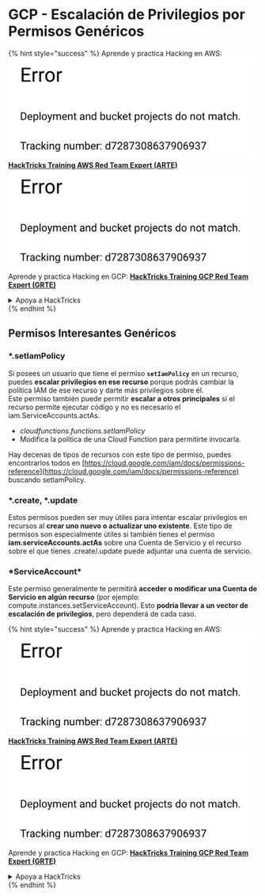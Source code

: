# GCP - Escalación de Privilegios por Permisos Genéricos

{% hint style="success" %}
Aprende y practica Hacking en AWS:<img src="../../../.gitbook/assets/image (1) (1).png" alt="" data-size="line">[**HackTricks Training AWS Red Team Expert (ARTE)**](https://training.hacktricks.xyz/courses/arte)<img src="../../../.gitbook/assets/image (1) (1).png" alt="" data-size="line">\
Aprende y practica Hacking en GCP: <img src="../../../.gitbook/assets/image (2).png" alt="" data-size="line">[**HackTricks Training GCP Red Team Expert (GRTE)**<img src="../../../.gitbook/assets/image (2).png" alt="" data-size="line">](https://training.hacktricks.xyz/courses/grte)

<details>

<summary>Apoya a HackTricks</summary>

* Revisa los [**planes de suscripción**](https://github.com/sponsors/carlospolop)!
* **Únete al** 💬 [**grupo de Discord**](https://discord.gg/hRep4RUj7f) o al [**grupo de telegram**](https://t.me/peass) o **síguenos** en **Twitter** 🐦 [**@hacktricks\_live**](https://twitter.com/hacktricks\_live)**.**
* **Comparte trucos de hacking enviando PRs a los** [**HackTricks**](https://github.com/carlospolop/hacktricks) y [**HackTricks Cloud**](https://github.com/carlospolop/hacktricks-cloud) repos de github.

</details>
{% endhint %}

## Permisos Interesantes Genéricos

### \*.setIamPolicy

Si posees un usuario que tiene el permiso **`setIamPolicy`** en un recurso, puedes **escalar privilegios en ese recurso** porque podrás cambiar la política IAM de ese recurso y darte más privilegios sobre él.\
Este permiso también puede permitir **escalar a otros principales** si el recurso permite ejecutar código y no es necesario el iam.ServiceAccounts.actAs.

* _cloudfunctions.functions.setIamPolicy_
* Modifica la política de una Cloud Function para permitirte invocarla.

Hay decenas de tipos de recursos con este tipo de permiso, puedes encontrarlos todos en [https://cloud.google.com/iam/docs/permissions-reference](https://cloud.google.com/iam/docs/permissions-reference) buscando setIamPolicy.

### \*.create, \*.update

Estos permisos pueden ser muy útiles para intentar escalar privilegios en recursos al **crear uno nuevo o actualizar uno existente**. Este tipo de permisos son especialmente útiles si también tienes el permiso **iam.serviceAccounts.actAs** sobre una Cuenta de Servicio y el recurso sobre el que tienes .create/.update puede adjuntar una cuenta de servicio.

### \*ServiceAccount\*

Este permiso generalmente te permitirá **acceder o modificar una Cuenta de Servicio en algún recurso** (por ejemplo: compute.instances.setServiceAccount). Esto **podría llevar a un vector de escalación de privilegios**, pero dependerá de cada caso.

{% hint style="success" %}
Aprende y practica Hacking en AWS:<img src="../../../.gitbook/assets/image (1) (1).png" alt="" data-size="line">[**HackTricks Training AWS Red Team Expert (ARTE)**](https://training.hacktricks.xyz/courses/arte)<img src="../../../.gitbook/assets/image (1) (1).png" alt="" data-size="line">\
Aprende y practica Hacking en GCP: <img src="../../../.gitbook/assets/image (2).png" alt="" data-size="line">[**HackTricks Training GCP Red Team Expert (GRTE)**<img src="../../../.gitbook/assets/image (2).png" alt="" data-size="line">](https://training.hacktricks.xyz/courses/grte)

<details>

<summary>Apoya a HackTricks</summary>

* Revisa los [**planes de suscripción**](https://github.com/sponsors/carlospolop)!
* **Únete al** 💬 [**grupo de Discord**](https://discord.gg/hRep4RUj7f) o al [**grupo de telegram**](https://t.me/peass) o **síguenos** en **Twitter** 🐦 [**@hacktricks\_live**](https://twitter.com/hacktricks\_live)**.**
* **Comparte trucos de hacking enviando PRs a los** [**HackTricks**](https://github.com/carlospolop/hacktricks) y [**HackTricks Cloud**](https://github.com/carlospolop/hacktricks-cloud) repos de github.

</details>
{% endhint %}
